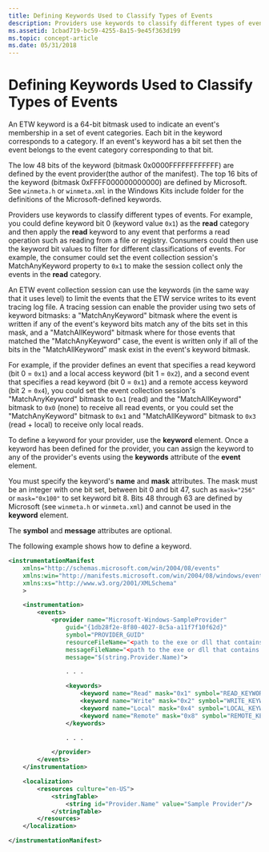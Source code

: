 ```yaml
---
title: Defining Keywords Used to Classify Types of Events
description: Providers use keywords to classify different types of events.
ms.assetid: 1cbad719-bc59-4255-8a15-9e45f363d199
ms.topic: concept-article
ms.date: 05/31/2018
---
```


# Defining Keywords Used to Classify Types of Events

An ETW keyword is a 64-bit bitmask used to indicate an event's membership in a set of event categories. Each bit in the keyword corresponds to a category. If an event's keyword has a bit set then the event belongs to the event category corresponding to that bit.

The low 48 bits of the keyword (bitmask 0x0000FFFFFFFFFFFF) are defined by the event provider(the author of the manifest). The top 16 bits of the keyword (bitmask 0xFFFF000000000000) are defined by Microsoft. See `winmeta.h` or `winmeta.xml` in the Windows Kits include folder for the definitions of the Microsoft-defined keywords.

Providers use keywords to classify different types of events. For example, you could define keyword bit 0 (keyword value `0x1`) as the **read** category and then apply the **read** keyword to any event that performs a read operation such as reading from a file or registry. Consumers could then use the keyword bit values to filter for different classifications of events. For example, the consumer could set the event collection session's MatchAnyKeyword property to `0x1` to make the session collect only the events in the **read** category.

An ETW event collection session can use the keywords (in the same way that it uses level) to limit the events that the ETW service writes to its event tracing log file. A tracing session can enable the provider using two sets of keyword bitmasks: a "MatchAnyKeyword" bitmask where the event is written if any of the event's keyword bits match any of the bits set in this mask, and a "MatchAllKeyword" bitmask where for those events that matched the "MatchAnyKeyword" case, the event is written only if all of the bits in the "MatchAllKeyword" mask exist in the event's keyword bitmask.

For example, if the provider defines an event that specifies a read keyword (bit 0 = `0x1`) and a local access keyword (bit 1 = `0x2`), and a second event that specifies a read keyword (bit 0 = `0x1`) and a remote access keyword (bit 2 = `0x4`), you could set the event collection session's "MatchAnyKeyword" bitmask to `0x1` (read) and the "MatchAllKeyword" bitmask to `0x0` (none) to receive all read events, or you could set the "MatchAnyKeyword" bitmask to `0x1` and "MatchAllKeyword" bitmask to `0x3` (read + local) to receive only local reads.

To define a keyword for your provider, use the **keyword** element. Once a keyword has been
defined for the provider, you can assign the keyword to any of the provider's events using the **keywords** attribute of the **event** element.

You must specify the keyword's **name** and **mask** attributes. The mask must be an integer with one bit set, between bit 0 and bit 47, such as `mask="256"` or `mask="0x100"` to set keyword bit 8. Bits 48 through 63 are defined by Microsoft (see `winmeta.h` or `winmeta.xml`) and cannot be used in the **keyword** element.

The **symbol** and **message** attributes are optional.

The following example shows how to define a keyword.

```XML
<instrumentationManifest
    xmlns="http://schemas.microsoft.com/win/2004/08/events"
    xmlns:win="http://manifests.microsoft.com/win/2004/08/windows/events"
    xmlns:xs="http://www.w3.org/2001/XMLSchema"
    >

    <instrumentation>
        <events>
            <provider name="Microsoft-Windows-SampleProvider"
                guid="{1db28f2e-8f80-4027-8c5a-a11f7f10f62d}"
                symbol="PROVIDER_GUID"
                resourceFileName="<path to the exe or dll that contains the metadata resources>"
                messageFileName="<path to the exe or dll that contains the string resources>"
                message="$(string.Provider.Name)">

                . . .

                <keywords>
                    <keyword name="Read" mask="0x1" symbol="READ_KEYWORD"/>
                    <keyword name="Write" mask="0x2" symbol="WRITE_KEYWORD"/>
                    <keyword name="Local" mask="0x4" symbol="LOCAL_KEYWORD"/>
                    <keyword name="Remote" mask="0x8" symbol="REMOTE_KEYWORD"/>
                </keywords>

                . . .

            </provider>
        </events>
    </instrumentation>

    <localization>
        <resources culture="en-US">
            <stringTable>
                <string id="Provider.Name" value="Sample Provider"/>
            </stringTable>
        </resources>
    </localization>

</instrumentationManifest>
```
